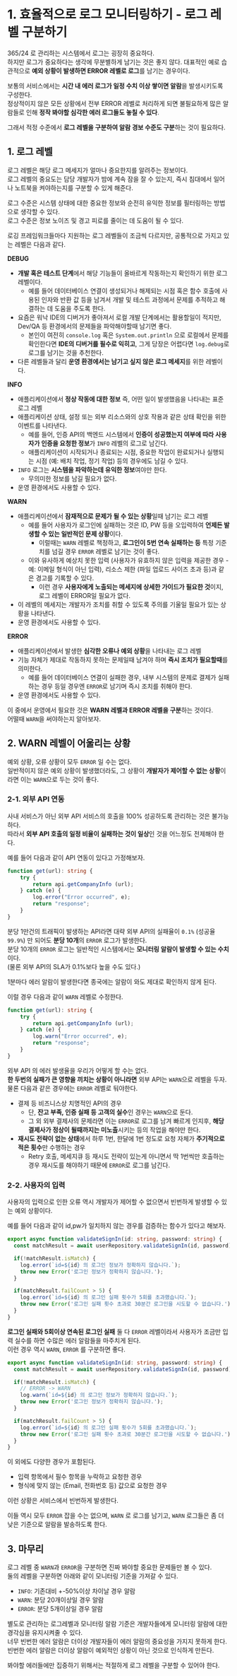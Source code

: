 # 1. 효율적으로 로그 모니터링하기 - 로그 레벨 구분하기

365/24 로 관리하는 시스템에서 로그는 굉장히 중요하다.  
하지만 로그가 중요하다는 생각에 무분별하게 남기는 것은 좋지 않다.
대표적인 예로 습관적으로 **예외 상황이 발생하면 ERROR 레벨로 로그**를 남기는 경우이다.  
  
보통의 서비스에서는 **시간 내 에러 로그가 일정 수치 이상 쌓이면 알람**을 발생시키도록 구성한다.  
정상적이지 않은 모든 상황에서 전부 ERROR 레벨로 처리하게 되면 불필요하게 많은 알람들로 인해 **정작 봐야할 심각한 에러 로그들도 놓칠 수 있다**.  
  
그래서 적정 수준에서 **로그 레벨을 구분하여 알람 경보 수준도 구분**하는 것이 필요하다.

## 1. 로그 레벨

로그 레벨은 해당 로그 메세지가 얼마나 중요한지를 알려주는 정보이다.  
로그 레벨의 중요도는 담당 개발자가 밤에 계속 잠을 잘 수 있는지, 즉시 침대에서 일어나 노트북을 켜야하는지를 구분할 수 있게 해준다.
  
로그 수준은 시스템 상태에 대한 중요한 정보와 순전히 유익한 정보를 필터링하는 방법으로 생각할 수 있다.  
로그 수준은 정보 노이즈 및 경고 피로를 줄이는 데 도움이 될 수 있다.

로깅 프레임워크들마다 지원하는 로그 레벨들이 조금씩 다르지만, 공통적으로 가지고 있는 레벨은 다음과 같다.

**DEBUG**

- **개발 혹은 테스트 단계**에서 해당 기능들이 올바르게 작동하는지 확인하기 위한 로그 레벨이다.  
  - 예를 들어 데이터베이스 연결이 생성되거나 해제되는 시점 혹은 함수 호출에 사용된 인자와 반환 값 등을 남겨서 개발 및 테스트 과정에서 문제를 추적하고 해결하는 데 도움을 주도록 한다.
- 요즘은 워낙 IDE의 디버거가 좋아져서 로컬 개발 단계에서는 활용할일이 적지만, Dev/QA 등 환경에서의 문제들을 파악해야할때 남기면 좋다.
  - 본인이 여전히 `console.log` 혹은 `System.out.println` 으로 로컬에서 문제를 확인한다면 **IDE의 디버거를 필수로 익히고**, 그게 당장은 어렵다면 `log.debug`로 로그를 남기는 것을 추천한다.
- 다른 레벨들과 달리 **운영 환경에서는 남기고 싶지 않은 로그 메세지**를 위한 레벨이다.

**INFO** 

- 애플리케이션에서 **정상 작동에 대한 정보** 즉, 어떤 일이 발생했음을 나타내는 표준 로그 레벨
- 애플리케이션 상태, 설정 또는 외부 리소스와의 상호 작용과 같은 상태 확인을 위한 이벤트를 나타낸다.   
  - 예를 들어, 인증 API의 백엔드 시스템에서 **인증이 성공했는지 여부에 따라 사용자가 인증을 요청한 정보**가 `INFO` 레벨의 로그로 남긴다.
  - 애플리케이션이 시작되거나 종료되는 시점, 중요한 작업이 완료되거나 실행되는 시점 (예: 배치 작업, 정기 작업) 등의 경우에도 남길 수 있다.
- `INFO` 로그는 **시스템을 파악하는데 유익한 정보**여야만 한다.
  - 무의미한 정보를 남길 필요가 없다.
- 운영 환경에서도 사용할 수 있다.

**WARN** 

- 애플리케이션에서 **잠재적으로 문제가 될 수 있는 상황**일때 남기는 로그 레벨
  - 예를 들어 사용자가 로그인에 실패하는 것은 ID, PW 등을 오입력하여 **언제든 발생할 수 있는 일반적인 문제 상황**이다.
    - 이럴때는 `WARN` 레벨로 책정하고, **로그인이 5번 연속 실패하는 등** 특정 기준치를 넘길 경우 `ERROR` 레벨로 남기는 것이 좋다.
  - 이와 유사하게 예상치 못한 입력 (사용자가 유효하지 않은 입력을 제공한 경우 - 예: 이메일 형식이 아닌 입력), 리소스 제한 (파일 업로드 사이즈 초과 등)과 같은 경고를 기록할 수 있다.
    - 이런 경우 **사용자에게 노출되는 메세지에 상세한 가이드가 필요한 것**이지, 로그 레벨이 ERROR일 필요가 없다.
- 이 레벨의 메세지는 개발자가 조치를 취할 수 있도록 주의를 기울일 필요가 있는 상황을 나타낸다.
- 운영 환경에서도 사용할 수 있다.

**ERROR** 

- 애플리케이션에서 발생한 **심각한 오류나 예외 상황**을 나타내는 로그 레벨
- 기능 자체가 제대로 작동하지 못하는 문제일때 남겨야 하며 **즉시 조치가 필요할때**를 의미한다.
  - 예를 들어 데이터베이스 연결이 실패한 경우, 내부 시스템의 문제로 결제가 실패하는 경우 등일 경우엔 `ERROR`로 남기며 즉시 조치를 취해야 한다. 
- 운영 환경에서도 사용할 수 있다.

이 중에서 운영에서 필요한 것은 **WARN 레벨과 ERROR 레벨을 구분**하는 것이다.  
어떨때 `WARN`을 써야하는지 알아보자.
## 2. WARN 레벨이 어울리는 상황

예외 상황, 오류 상황이 모두 `ERROR` 일 수는 없다.  
일반적이지 않은 예외 상황이 발생했더라도, 그 상황이 **개발자가 제어할 수 없는 상황**이라면 이는 `WARN`으로 두는 것이 좋다.  

### 2-1. 외부 API 연동

사내 서비스가 아닌 외부 API 서비스의 호출을 100% 성공하도록 관리하는 것은 불가능하다.  
따라서 **외부 API 호출의 일정 비율이 실패하는 것이 일상**인 것을 어느정도 전제해야 한다.  

예를 들어 다음과 같이 API 연동이 있다고 가정해보자.

```ts
function get(url): string {
    try {
        return api.getCompanyInfo (url);
    } catch (e) {
        log.error("Error occurred", e);
        return "response";
    }
}
```

분당 1만건의 트래픽이 발생하는 API라면 대략 외부 API의 실패율이 `0.1%` (성공율 `99.9%`) 만 되어도 **분당 10개**의 `ERROR` 로그가 발생한다.  
분당 10개의 `ERROR` 로그는 일반적인 시스템에서는 **모니터링 알람이 발생할 수 있는 수치**이다.  
(물론 외부 API의 SLA가 0.1%보다 높을 수도 있다.)  
  
1분마다 에러 알람이 발생한다면 종국에는 알람이 와도 제대로 확인하지 않게 된다.  
  
이럴 경우 다음과 같이 `WARN` 레벨로 수정한다.

```ts
function get(url): string {
    try {
        return api.getCompanyInfo (url);
    } catch (e) {
        log.warn("Error occurred", e);
        return "response";
    }
}
```

외부 API 의 에러 발생율을 우리가 어떻게 할 수는 없다.  
**한 두번의 실패가 큰 영향을 끼치는 상황이 아니라면** 외부 API는 `WARN`으로 레벨을 두자.  
물론 다음과 같은 경우에는 `ERROR` 레벨로 둬야한다.

- 결제 등 비즈니스상 치명적인 API의 경우
  - 단, **잔고 부족, 인증 실패 등 고객의 실수**인 경우는 `WARN`으로 둔다.
  - 그 외 외부 결제사의 문제라면 이는 `ERROR`로 로그를 남겨 빠르게 인지후, **해당 결제사가 정상이 될때까지는 미노출**시키는 등의 작업을 해야만 한다.
- **재시도 전략이 없는 상태**에서 하루 1번, 한달에 1번 정도로 요청 자체가 **주기적으로 적은 횟수**만 수행하는 경우
  - Retry 호출, 메세지큐 등 재시도 전략이 있는게 아니면서 딱 1번씩만 호출하는 경우 재시도를 해야하기 때문에 `ERROR`로 로그를 남긴다.  


### 2-2. 사용자의 입력

사용자의 입력으로 인한 오류 역시 개발자가 제어할 수 없으면서 빈번하게 발생할 수 있는 예외 상황이다.  
  
예를 들어 다음과 같이 id,pw가 일치하지 않는 경우를 검증하는 함수가 있다고 해보자.

```ts
export async function validateSignIn(id: string, password: string) {
  const matchResult = await userRepository.validateSignIn(id, password);

  if(!matchResult.isMatch) {
    log.error(`id=${id} 의 로그인 정보가 정확하지 않습니다.`);
    throw new Error('로그인 정보가 정확하지 않습니다.');
  }

  if(matchResult.failCount > 5) {
    log.error(`id=${id} 의 로그인 실패 횟수가 5회를 초과했습니다.`);
    throw new Error('로그인 실패 횟수 초과로 30분간 로그인을 시도할 수 없습니다.');
  }
}
```

**로그인 실패와 5회이상 연속된 로그인 실패** 둘 다 `ERROR` 레벨이라서 사용자가 조금만 입력 실수를 하면 수많은 에러 알람들을 마주치게 된다.  
이런 경우 역시 `WARN`, `ERROR` 를 구분하면 좋다.

```ts
export async function validateSignIn(id: string, password: string) {
  const matchResult = await userRepository.validateSignIn(id, password);

  if(!matchResult.isMatch) {
    // ERROR -> WARN
    log.warn(`id=${id} 의 로그인 정보가 정확하지 않습니다.`); 
    throw new Error('로그인 정보가 정확하지 않습니다.');
  }

  if(matchResult.failCount > 5) {
    log.error(`id=${id} 의 로그인 실패 횟수가 5회를 초과했습니다.`);
    throw new Error('로그인 실패 횟수 초과로 30분간 로그인을 시도할 수 없습니다.');
  }
}
```

이 외에도 다양한 경우가 포함된다.

- 입력 항목에서 필수 항목을 누락하고 요청한 경우
- 형식에 맞지 않는 (Email, 전화번호 등) 값으로 요청한 경우

이런 상황은 서비스에서 빈번하게 발생한다.  

이들 역시 모두 `ERROR` 잡을 수는 없으며, `WARN` 로 로그를 남기고, `WARN` 로그들은 좀 더 낮은 기준으로 알람을 발송하도록 한다.
## 3. 마무리

로그 레벨 중 `WARN`과 `ERROR`을 구분하면 진짜 봐야할 중요한 문제들만 볼 수 있다.  
둘의 레벨을 구분하면 아래와 같이 모니터링 기준을 가져갈 수 있다.

- `INFO`: 기존대비 +-50%이상 차이날 경우 알람
- `WARN`: 분당 20개이상일 경우 알람
- `ERROR`: 분당 5개이상일 경우 알람

별도로 관리하는 로그레벨과 모니터링 알람 기준은 개발자들에게 모니터링 알람에 대한 경각심을 유지시켜줄 수 있다.  
너무 빈번한 에러 알람은 더이상 개발자들이 에러 알람의 중요성을 가지지 못하게 한다.  
빈번한 에러 알람은 더이상 알람이 예외적인 상황이 아닌 것으로 인식하게 만든다.  
  
봐야할 에러들에만 집중하기 위해서는 적절하게 로그 레벨을 구분할 수 있어야 한다.


